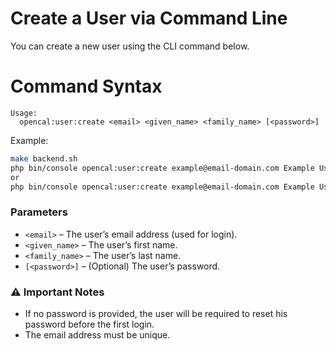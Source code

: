 # Create a User via Command Line

You can create a new user using the CLI command below.

# Command Syntax

```
Usage:
  opencal:user:create <email> <given_name> <family_name> [<password>]
```

Example:

```bash
make backend.sh
php bin/console opencal:user:create example@email-domain.com Example User # without password
or
php bin/console opencal:user:create example@email-domain.com Example User 1s3cur3! # with password
```

### Parameters
- `<email>` – The user’s email address (used for login).
- `<given_name>` – The user’s first name.
- `<family_name>` – The user’s last name.
- `[<password>]` – (Optional) The user’s password.

### ⚠️ Important Notes
- If no password is provided, the user will be required to reset his password before the first login.
- The email address must be unique.
